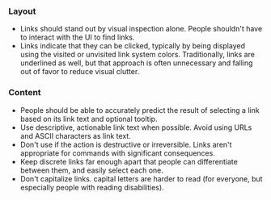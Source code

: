 ### Layout

- Links should stand out by visual inspection alone. People shouldn't have to interact with the UI to find links.
- Links indicate that they can be clicked, typically by being displayed using the visited or unvisited link system colors. Traditionally, links are underlined as well, but that approach is often unnecessary and falling out of favor to reduce visual clutter.

### Content

- People should be able to accurately predict the result of selecting a link based on its link text and optional tooltip.
- Use descriptive, actionable link text when possible. Avoid using URLs and ASCII characters as link text.
- Don't use if the action is destructive or irreversible. Links aren't appropriate for commands with significant consequences.
- Keep discrete links far enough apart that people can differentiate between them, and easily select each one.
- Don't capitalize links. capital letters are harder to read (for everyone, but especially people with reading disabilities).

